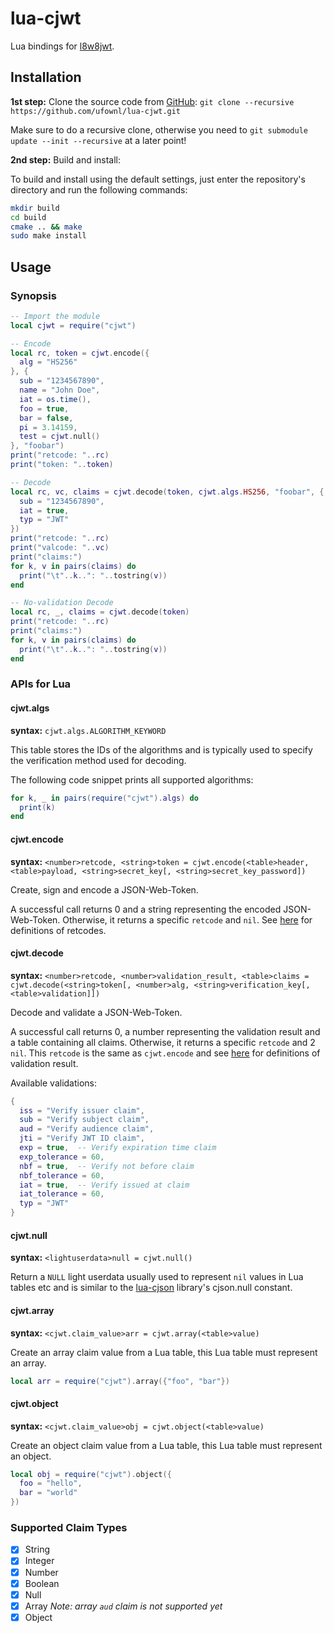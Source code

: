 # lua-cjwt

Lua bindings for [l8w8jwt](https://github.com/GlitchedPolygons/l8w8jwt).

## Installation

**1st step:** Clone the source code from [GitHub](https://github.com/ufownl/lua-cjwt.git): `git clone --recursive https://github.com/ufownl/lua-cjwt.git`

Make sure to do a recursive clone, otherwise you need to `git submodule update --init --recursive` at a later point!

**2nd step:** Build and install:

To build and install using the default settings, just enter the repository's directory and run the following commands:

```bash
mkdir build
cd build
cmake .. && make
sudo make install
```

## Usage

### Synopsis

```lua
-- Import the module
local cjwt = require("cjwt")

-- Encode
local rc, token = cjwt.encode({
  alg = "HS256"
}, {
  sub = "1234567890",
  name = "John Doe",
  iat = os.time(),
  foo = true,
  bar = false,
  pi = 3.14159,
  test = cjwt.null()
}, "foobar")
print("retcode: "..rc)
print("token: "..token)

-- Decode
local rc, vc, claims = cjwt.decode(token, cjwt.algs.HS256, "foobar", {
  sub = "1234567890",
  iat = true,
  typ = "JWT"
})
print("retcode: "..rc)
print("valcode: "..vc)
print("claims:")
for k, v in pairs(claims) do
  print("\t"..k..": "..tostring(v))
end

-- No-validation Decode
local rc, _, claims = cjwt.decode(token)
print("retcode: "..rc)
print("claims:")
for k, v in pairs(claims) do
  print("\t"..k..": "..tostring(v))
end
```

### APIs for Lua

#### cjwt.algs

**syntax:** `cjwt.algs.ALGORITHM_KEYWORD`

This table stores the IDs of the algorithms and is typically used to specify the verification method used for decoding.

The following code snippet prints all supported algorithms:

```lua
for k, _ in pairs(require("cjwt").algs) do
  print(k)
end
```

#### cjwt.encode

**syntax:** `<number>retcode, <string>token = cjwt.encode(<table>header, <table>payload, <string>secret_key[, <string>secret_key_password])`

Create, sign and encode a JSON-Web-Token.

A successful call returns 0 and a string representing the encoded JSON-Web-Token. Otherwise, it returns a specific `retcode` and `nil`. See [here](https://github.com/GlitchedPolygons/l8w8jwt/blob/b24083d920c93a2f46f30d3d3d7a2663ac19ca09/include/l8w8jwt/retcodes.h#L33) for definitions of retcodes.

#### cjwt.decode

**syntax:** `<number>retcode, <number>validation_result, <table>claims = cjwt.decode(<string>token[, <number>alg, <string>verification_key[, <table>validation]])`

Decode and validate a JSON-Web-Token.

A successful call returns 0, a number representing the validation result and a table containing all claims. Otherwise, it returns a specific `retcode` and 2 `nil`. This `retcode` is the same as `cjwt.encode` and see [here](https://github.com/GlitchedPolygons/l8w8jwt/blob/b24083d920c93a2f46f30d3d3d7a2663ac19ca09/include/l8w8jwt/decode.h#L45) for definitions of validation result.

Available validations:

```lua
{
  iss = "Verify issuer claim",
  sub = "Verify subject claim",
  aud = "Verify audience claim",
  jti = "Verify JWT ID claim",
  exp = true,  -- Verify expiration time claim
  exp_tolerance = 60,
  nbf = true,  -- Verify not before claim
  nbf_tolerance = 60,
  iat = true,  -- Verify issued at claim
  iat_tolerance = 60,
  typ = "JWT"
}
```

#### cjwt.null

**syntax:** `<lightuserdata>null = cjwt.null()`

Return a `NULL` light userdata usually used to represent `nil` values in Lua tables etc and is similar to the [lua-cjson](https://kyne.com.au/~mark/software/lua-cjson.php) library's cjson.null constant.

#### cjwt.array

**syntax:** `<cjwt.claim_value>arr = cjwt.array(<table>value)`

Create an array claim value from a Lua table, this Lua table must represent an array.

```lua
local arr = require("cjwt").array({"foo", "bar"})
```

#### cjwt.object

**syntax:** `<cjwt.claim_value>obj = cjwt.object(<table>value)`

Create an object claim value from a Lua table, this Lua table must represent an object.

```lua
local obj = require("cjwt").object({
  foo = "hello",
  bar = "world"
})
```

### Supported Claim Types

- [x] String
- [x] Integer
- [x] Number
- [x] Boolean
- [x] Null
- [x] Array  *Note: array `aud` claim is not supported yet*
- [x] Object
